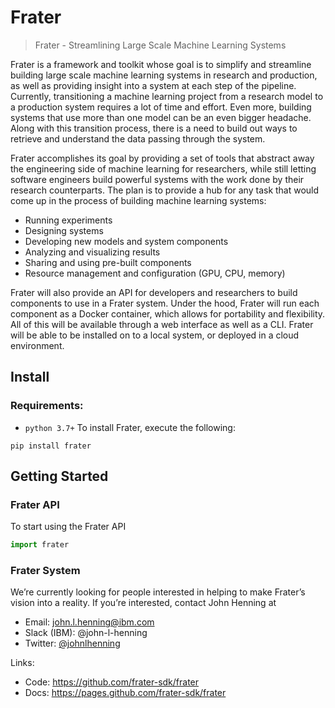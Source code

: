 # Frater
> Frater - Streamlining Large Scale Machine Learning Systems

Frater is a framework and toolkit whose goal is to simplify and streamline building 
large scale machine learning systems in research and production, as well as providing 
insight into a system at each step of the pipeline. Currently, transitioning a machine 
learning project from a research model to a production system requires a lot of time and effort. 
Even more, building systems that use more than one model can be an even bigger headache. 
Along with this transition process, there is a need to build out ways to retrieve and 
understand the data passing through the system.

Frater accomplishes its goal by providing a set of tools that abstract away the 
engineering side of machine learning for researchers, while still letting software engineers 
build powerful systems with the work done by their research counterparts. The plan is to provide a hub 
for any task that would come up in the process of building machine learning systems: 
- Running experiments
- Designing systems
- Developing new models and system components
- Analyzing and visualizing results
- Sharing and using pre-built components
- Resource management and configuration (GPU, CPU, memory)

Frater will also provide an API for developers and researchers to build components to use 
in a Frater system. Under the hood, Frater will run each component as a Docker container, 
which allows for portability and flexibility. All of this will be available through a web 
interface as well as a CLI. Frater will be able to be installed on to a local system, or 
deployed in a cloud environment. 

## Install
### Requirements:
- `python 3.7+`
 To install Frater, execute the following:
```shell 
pip install frater
```

## Getting Started

### Frater API
To start using the Frater API
```python
import frater
```

### Frater System

We’re currently looking for people interested in helping to make Frater’s vision into a 
reality. If you’re interested, contact John Henning at


- Email: [john.l.henning@ibm.com](mailto:john.l.henning@ibm.com)
- Slack (IBM): @john-l-henning 
- Twitter: [@johnlhenning](twitter.com/johnlhenning) 

Links:
- Code: https://github.com/frater-sdk/frater
- Docs: https://pages.github.com/frater-sdk/frater
